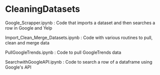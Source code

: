 # CleaningDatasets

Google_Scrapper.ipynb : Code that imports a dataset and then searches a row in Google and Yelp

Import_Clean_Merge_Datasets.ipynb : Code with various routines to pull, clean and merge data

PullGoogleTrends.ipynb : Code to pull GoogleTrends data 

SearchwithGoogleAPI.ipynb : Code to search a row of a dataframe using Google's API
